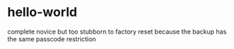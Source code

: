 # hello-world
complete novice but too stubborn to factory reset because the backup has the same passcode restriction
